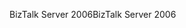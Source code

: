<span data-ttu-id="d51fd-101">BizTalk Server 2006</span><span class="sxs-lookup"><span data-stu-id="d51fd-101">BizTalk Server 2006</span></span>